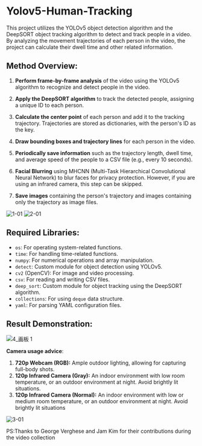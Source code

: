 # Yolov5-Human-Tracking
This project utilizes the YOLOv5 object detection algorithm and the DeepSORT object tracking algorithm to detect and track people in a video. By analyzing the movement trajectories of each person in the video, the project can calculate their dwell time and other related information.

## Method Overview:

1. **Perform frame-by-frame analysis** of the video using the YOLOv5 algorithm to recognize and detect people in the video.
2. **Apply the DeepSORT algorithm** to track the detected people, assigning a unique ID to each person.
3. **Calculate the center point** of each person and add it to the tracking trajectory. Trajectories are stored as dictionaries, with the person's ID as the key.
4. **Draw bounding boxes and trajectory lines** for each person in the video.
5. **Periodically save information** such as the trajectory length, dwell time, and average speed of the people to a CSV file (e.g., every 10 seconds).
6. **Facial Blurring** using MHCNN (Multi-Task Hierarchical Convolutional Neural Network) to blur faces for privacy protection. However, if you are using an infrared camera, this step can be skipped.

7. **Save images** containing the person's trajectory and images containing only the trajectory as image files.

![1-01](https://user-images.githubusercontent.com/70087271/235361681-4d411676-9022-4f80-83ad-e6c7969a4e54.jpg)
![2-01](https://user-images.githubusercontent.com/70087271/235361683-8f57c100-1e85-48bd-9fdc-76ba298e6921.jpg)
## Required Libraries:

- `os`: For operating system-related functions.
- `time`: For handling time-related functions.
- `numpy`: For numerical operations and array manipulation.
- `detect`: Custom module for object detection using YOLOv5.
- `cv2` (OpenCV): For image and video processing.
- `csv`: For reading and writing CSV files.
- `deep_sort`: Custom module for object tracking using the DeepSORT algorithm.
- `collections`: For using `deque` data structure.
- `yaml`: For parsing YAML configuration files.

## Result Demonstration:
![4_画板 1](https://user-images.githubusercontent.com/70087271/235362239-fe5df122-bb43-4419-9619-64b2372f9e8d.jpg)

**Camera usage advice**:
1. **720p Webcam (RGB):** Ample outdoor lighting, allowing for capturing full-body shots.
2. **120p Infrared Camera (Gray):** An indoor environment with low room temperature, or an outdoor environment at night. Avoid brightly lit situations.
3. **120p Infrared Camera (Normal):** An indoor environment with low or medium room temperature, or an outdoor environment at night. Avoid brightly lit situations

![3-01](https://user-images.githubusercontent.com/70087271/235364248-50f863d9-aa36-498c-9a41-803314acabc0.jpg)

PS:Thanks to George Verghese and Jam Kim for their contributions during the video collection



